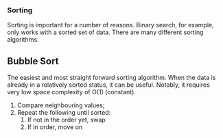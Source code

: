 ### Sorting

Sorting is important for a number of reasons. Binary search, for example, only works with a sorted set of data. There are many different sorting algorithms.

## Bubble Sort

The easiest and most straight forward sorting algorithm. When the data is already in a relatively sorted status, it can be useful. Notably, it requires very low space complexity of O(1) (constant).

1. Compare neighbouring values;
2. Repeat the following until sorted:
   1. If not in the order yet, swap
   2. If in order, move on
